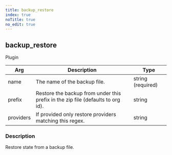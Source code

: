 ```yaml
---
title: backup_restore
index: true
noTitle: true
no_edit: true
---
```




<div class="vql_item"></div>


## backup_restore
<span class='vql_type pull-right page-header'>Plugin</span>



<div class="vqlargs"></div>

Arg | Description | Type
----|-------------|-----
name|The name of the backup file.|string (required)
prefix|Restore the backup from under this prefix in the zip file (defaults to org id).|string
providers|If provided only restore providers matching this regex.|string

### Description

Restore state from a backup file.

